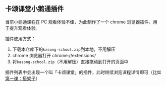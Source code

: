 ## 卡颂课堂小鹅通插件

当前小鹅通课程在 PC 观看体验不佳，为此制作了一个 chrome 浏览器插件，用于提升观看体验。

插件使用方式：

1. 下载本仓库下的`kasong-school.zip`到本地，不用解压
2. chrome 浏览器打开 chrome://extensions/
3. 将`kasong-school.zip`（不用解压）直接拖动到打开的页面中

插件列表中会出现一个叫「卡颂课堂」的插件，此时继续浏览课程详情即可（比如[第一课：搭架子](https://appjiz2zqrn2142.h5.xiaoeknow.com/p/course/video/v_638072cfe4b0fc5d120a24cf?product_id=p_638035c1e4b07b05581d25db)）
